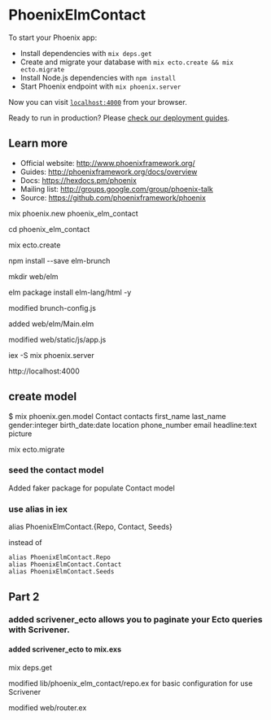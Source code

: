 # PhoenixElmContact

To start your Phoenix app:

  * Install dependencies with `mix deps.get`
  * Create and migrate your database with `mix ecto.create && mix ecto.migrate`
  * Install Node.js dependencies with `npm install`
  * Start Phoenix endpoint with `mix phoenix.server`

Now you can visit [`localhost:4000`](http://localhost:4000) from your browser.

Ready to run in production? Please [check our deployment guides](http://www.phoenixframework.org/docs/deployment).

## Learn more

  * Official website: http://www.phoenixframework.org/
  * Guides: http://phoenixframework.org/docs/overview
  * Docs: https://hexdocs.pm/phoenix
  * Mailing list: http://groups.google.com/group/phoenix-talk
  * Source: https://github.com/phoenixframework/phoenix

mix phoenix.new phoenix_elm_contact

cd phoenix_elm_contact

mix ecto.create

npm install --save elm-brunch

mkdir web/elm

elm package install elm-lang/html -y

modified brunch-config.js

added web/elm/Main.elm

modified web/static/js/app.js

iex -S mix phoenix.server

http://localhost:4000

## create model

$ mix phoenix.gen.model Contact contacts first_name last_name gender:integer birth_date:date location phone_number email headline:text picture

mix ecto.migrate

### seed the contact model

Added faker package for populate Contact model

### use alias in iex
alias PhoenixElmContact.{Repo, Contact, Seeds}

instead of

	alias PhoenixElmContact.Repo
	alias PhoenixElmContact.Contact
	alias PhoenixElmContact.Seeds

## Part 2

### added scrivener_ecto allows you to paginate your Ecto queries with Scrivener.

#### added scrivener_ecto to mix.exs

mix deps.get

modified lib/phoenix_elm_contact/repo.ex for basic configuration for use Scrivener

modified web/router.ex
